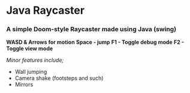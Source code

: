 # Java Raycaster
### A simple Doom-style Raycaster made using Java (swing)

**WASD & Arrows for motion**
**Space - jump**
**F1 - Toggle debug mode**
**F2 - Toggle view mode**

*Minor features include;*
 - Wall jumping
 - Camera shake (footsteps and such)
 - Mirrors